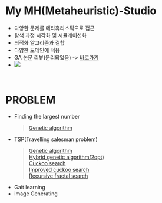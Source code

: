# My MH(Metaheuristic)-Studio
- 다양한 문제를 메타휴리스틱으로 접근
- 탐색 과정 시각화 및 시뮬레이션화
- 최적화 알고리즘과 결합
- 다양한 도메인에 적용
- GA 논문 리뷰(분리되었음) -> [바로가기](https://github.com/KGJsGit/my_PaperList)
- <img src = "https://img.shields.io/badge/Language-python-blue">
<br/>

# PROBLEM
- Finding the largest number
  > [Genetic algorithm](https://github.com/KGJsGit/my_GA_studio/blob/master/code/GA_largestNumberFinder.py)
- TSP(Travelling salesman problem)
  > [Genetic algorithm](https://github.com/KGJsGit/my_MH-studio/blob/master/code/numpyGA.py)<br/>
  > [Hybrid genetic algorithm(2opt)](https://github.com/KGJsGit/my_MH-studio/blob/master/code/enhancedOptNumGA.py)<br/>
  > [Cuckoo search](https://github.com/KGJsGit/my_MH-studio/blob/master/code/CS.py)<br/>
  > [Improved cuckoo search](https://github.com/KGJsGit/my_MH-studio/blob/master/code/enhancedCS.py)<br/>
  > [Recursive fractal search]()
- Gait learning
- image Generating
<br/>
